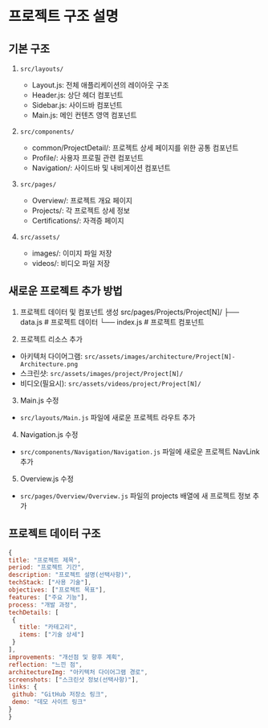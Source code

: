 # 프로젝트 구조 설명

## 기본 구조
1. `src/layouts/`
   - Layout.js: 전체 애플리케이션의 레이아웃 구조
   - Header.js: 상단 헤더 컴포넌트
   - Sidebar.js: 사이드바 컴포넌트
   - Main.js: 메인 컨텐츠 영역 컴포넌트

2. `src/components/`
   - common/ProjectDetail/: 프로젝트 상세 페이지를 위한 공통 컴포넌트
   - Profile/: 사용자 프로필 관련 컴포넌트
   - Navigation/: 사이드바 및 내비게이션 컴포넌트

3. `src/pages/`
   - Overview/: 프로젝트 개요 페이지
   - Projects/: 각 프로젝트 상세 정보
   - Certifications/: 자격증 페이지

4. `src/assets/`
   - images/: 이미지 파일 저장
   - videos/: 비디오 파일 저장

## 새로운 프로젝트 추가 방법

1. 프로젝트 데이터 및 컴포넌트 생성
src/pages/Projects/Project[N]/
├── data.js     # 프로젝트 데이터
└── index.js    # 프로젝트 컴포넌트

2. 프로젝트 리소스 추가
- 아키텍처 다이어그램: `src/assets/images/architecture/Project[N]-Architecture.png`
- 스크린샷: `src/assets/images/project/Project[N]/`
- 비디오(필요시): `src/assets/videos/project/Project[N]/`

3. Main.js 수정
- `src/layouts/Main.js` 파일에 새로운 프로젝트 라우트 추가

4. Navigation.js 수정
- `src/components/Navigation/Navigation.js` 파일에 새로운 프로젝트 NavLink 추가

5. Overview.js 수정
- `src/pages/Overview/Overview.js` 파일의 projects 배열에 새 프로젝트 정보 추가

## 프로젝트 데이터 구조
```javascript
{
title: "프로젝트 제목",
period: "프로젝트 기간",
description: "프로젝트 설명(선택사항)",
techStack: ["사용 기술"],
objectives: ["프로젝트 목표"],
features: ["주요 기능"],
process: "개발 과정",
techDetails: [
 {
   title: "카테고리",
   items: ["기술 상세"]
 }
],
improvements: "개선점 및 향후 계획",
reflection: "느낀 점",
architectureImg: "아키텍처 다이어그램 경로",
screenshots: ["스크린샷 정보(선택사항)"],
links: {
 github: "GitHub 저장소 링크",
 demo: "데모 사이트 링크"
}
}